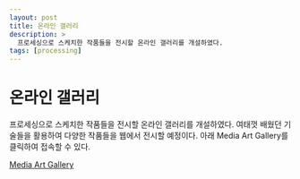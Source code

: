 ```yaml
---
layout: post
title: 온라인 갤러리
description: >
  프로세싱으로 스케치한 작품들을 전시할 온라인 갤러리를 개설하였다.
tags: [processing]
---
```


# 온라인 갤러리

프로세싱으로 스케치한 작품들을 전시할 온라인 갤러리를 개설하였다. 여태껏 배웠던 기술들을 활용하여 다양한 작품들을 웹에서 전시할 예정이다. 아래 Media Art Gallery를 클릭하여 접속할 수 있다.

[Media Art Gallery](https://qpakzk.github.io/media-art-gallery/)
